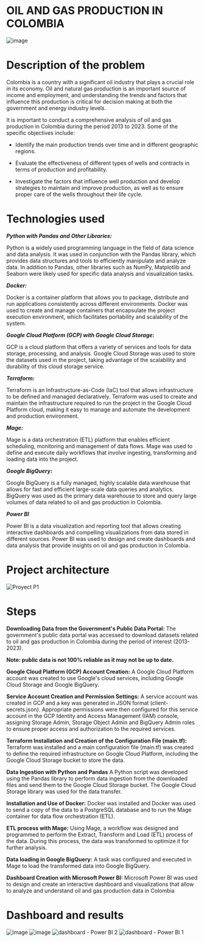 # OIL AND GAS PRODUCTION IN COLOMBIA

![image](https://github.com/johansd1994/oil_production_colombia/assets/129906482/a2990455-1705-4591-8e2c-5aa51831421b)

# Description of the problem

Colombia is a country with a significant oil industry that plays a crucial role in its economy. Oil and natural gas production is an important source of income and employment, and understanding the trends and factors that influence this production is critical for decision making at both the government and energy industry levels.

It is important to conduct a comprehensive analysis of oil and gas production in Colombia during the period 2013 to 2023. Some of the specific objectives include:

  * Identify the main production trends over time and in different geographic regions.

  * Evaluate the effectiveness of different types of wells and contracts in terms of production and profitability.

  * Investigate the factors that influence well production and develop strategies to maintain and improve production, as well as to ensure proper care of the wells throughout their life cycle.

# Technologies used

***Python with Pandas and Other Libraries:***

Python is a widely used programming language in the field of data science and data analysis. It was used in conjunction with the Pandas library, which provides data structures and tools to efficiently manipulate and analyze data. In addition to Pandas, other libraries such as NumPy, Matplotlib and Seaborn were likely used for specific data analysis and visualization tasks.

***Docker:***

Docker is a container platform that allows you to package, distribute and run applications consistently across different environments. Docker was used to create and manage containers that encapsulate the project execution environment, which facilitates portability and scalability of the system.

***Google Cloud Platform (GCP) with Google Cloud Storage:***

GCP is a cloud platform that offers a variety of services and tools for data storage, processing, and analysis. Google Cloud Storage was used to store the datasets used in the project, taking advantage of the scalability and durability of this cloud storage service.

***Terraform:***

Terraform is an Infrastructure-as-Code (IaC) tool that allows infrastructure to be defined and managed declaratively. Terraform was used to create and maintain the infrastructure required to run the project in the Google Cloud Platform cloud, making it easy to manage and automate the development and production environment.

***Mage:***

Mage is a data orchestration (ETL) platform that enables efficient scheduling, monitoring and management of data flows. Mage was used to define and execute daily workflows that involve ingesting, transforming and loading data into the project.

***Google BigQuery:***

Google BigQuery is a fully managed, highly scalable data warehouse that allows for fast and efficient large-scale data queries and analytics. BigQuery was used as the primary data warehouse to store and query large volumes of data related to oil and gas production in Colombia.

***Power BI***

Power BI is a data visualization and reporting tool that allows creating interactive dashboards and compelling visualizations from data stored in different sources. Power BI was used to design and create dashboards and data analysis that provide insights on oil and gas production in Colombia.

# Project architecture

![Proyect P1](https://github.com/johansd1994/oil_production_colombia/assets/129906482/4ec9379b-bdbd-4e54-9d8f-bea92f56f9ce)

# Steps 

**Downloading Data from the Government's Public Data Portal:**
The government's public data portal was accessed to download datasets related to oil and gas production in Colombia during the period of interest (2013-2023).

**Note: public data is not 100% reliable as it may not be up to date.**

**Google Cloud Platform (GCP) Account Creation:**
A Google Cloud Platform account was created to use Google's cloud services, including Google Cloud Storage and Google BigQuery.

**Service Account Creation and Permission Settings:**
A service account was created in GCP and a key was generated in JSON format (client-secrets.json). Appropriate permissions were then configured for this service account in the GCP Identity and Access Management (IAM) console, assigning Storage Admin, Storage Object Admin and BigQuery Admin roles to ensure proper access and authorization to the required services.

**Terraform Installation and Creation of the Configuration File (main.tf):**
Terraform was installed and a main configuration file (main.tf) was created to define the required infrastructure on Google Cloud Platform, including the Google Cloud Storage bucket to store the data.

**Data Ingestion with Python and Pandas**
A Python script was developed using the Pandas library to perform data ingestion from the downloaded files and send them to the Google Cloud Storage bucket. The Google Cloud Storage library was used for the data transfer.

**Installation and Use of Docker:**
Docker was installed and Docker was used to send a copy of the data to a PostgreSQL database and to run the Mage container for data flow orchestration (ETL).

**ETL process with Mage:**
Using Mage, a workflow was designed and programmed to perform the Extract, Transform and Load (ETL) process of the data. During this process, the data was transformed to optimize it for further analysis.

**Data loading in Google BigQuery:**
A task was configured and executed in Mage to load the transformed data into Google BigQuery.

**Dashboard Creation with Microsoft Power BI:**
Microsoft Power BI was used to design and create an interactive dashboard and visualizations that allow to analyze and understand oil and gas production data in Colombia

# Dashboard and results 
![image](https://github.com/johansd1994/oil_production_colombia/assets/129906482/3817f4a3-53e0-4271-87b4-b8eb06855d60)
![image](https://github.com/johansd1994/oil_production_colombia/assets/129906482/f90451c6-2406-435c-8771-40526f8b9d4d)
![dashboard - Power BI 2](https://github.com/johansd1994/oil_production_colombia/assets/129906482/42b907a7-5690-47c3-832f-9021d3daf6f5) ![dashboard - Power BI 1](https://github.com/johansd1994/oil_production_colombia/assets/129906482/9da08998-72c9-425c-aa48-79fef336ef54)



